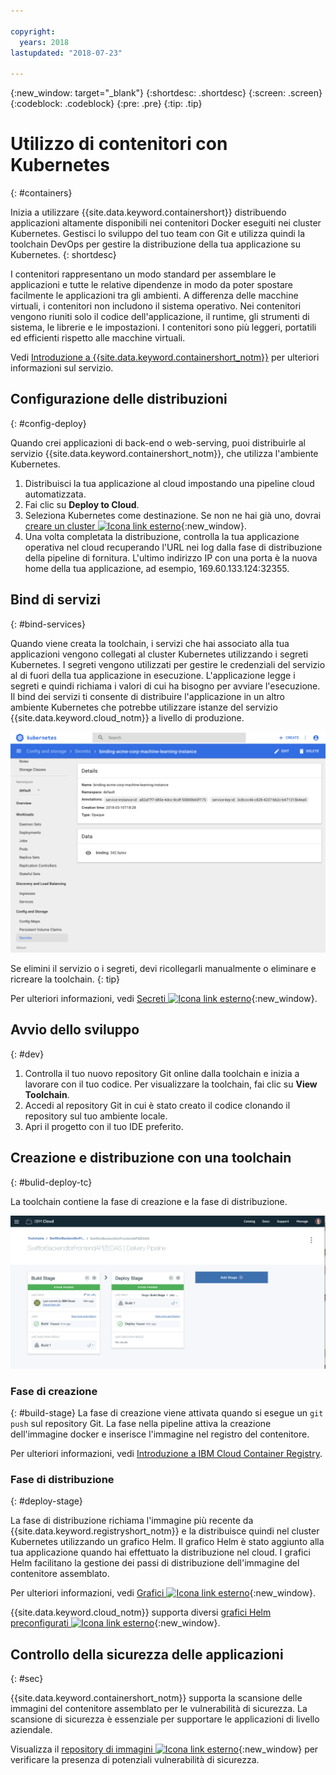 ```yaml
---

copyright:
  years: 2018
lastupdated: "2018-07-23"

---
```

{:new_window: target="_blank"}
{:shortdesc: .shortdesc}
{:screen: .screen}
{:codeblock: .codeblock}
{:pre: .pre}
{:tip: .tip}

# Utilizzo di contenitori con Kubernetes
{: #containers}

Inizia a utilizzare {{site.data.keyword.containershort}} distribuendo applicazioni altamente disponibili nei contenitori Docker eseguiti nei cluster Kubernetes. Gestisci lo sviluppo del tuo team con Git e utilizza quindi la toolchain DevOps per gestire la distribuzione della tua applicazione su Kubernetes.
{: shortdesc}

I contenitori rappresentano un modo standard per assemblare le applicazioni e tutte le relative dipendenze in modo da poter spostare facilmente le applicazioni tra gli ambienti. A differenza delle macchine virtuali, i contenitori non includono il sistema operativo. Nei contenitori vengono riuniti solo il codice dell'applicazione, il runtime, gli strumenti di sistema, le librerie e le impostazioni. I contenitori sono più leggeri, portatili ed efficienti rispetto alle macchine virtuali.

Vedi [Introduzione a {{site.data.keyword.containershort_notm}}](/docs/containers/container_index.html#container_index) per ulteriori informazioni sul servizio.

## Configurazione delle distribuzioni
{: #config-deploy}

Quando crei applicazioni di back-end o web-serving, puoi distribuirle al servizio {{site.data.keyword.containershort_notm}}, che utilizza l'ambiente Kubernetes.

1. Distribuisci la tua applicazione al cloud impostando una pipeline cloud automatizzata.
2. Fai clic su **Deploy to Cloud**.
3. Seleziona Kubernetes come destinazione. Se non ne hai già uno, dovrai [creare un cluster ![Icona link esterno](../../icons/launch-glyph.svg "Icona link esterno")](https://console.bluemix.net/containers-kubernetes/catalog/cluster/create){:new_window}.
4. Una volta completata la distribuzione, controlla la tua applicazione operativa nel cloud recuperando l'URL nei log dalla fase di distribuzione della pipeline di fornitura. L'ultimo indirizzo IP con una porta è la nuova home della tua applicazione, ad esempio, 169.60.133.124:32355.

## Bind di servizi
{: #bind-services}

Quando viene creata la toolchain, i servizi che hai associato alla tua applicazioni vengono collegati al cluster Kubernetes utilizzando i segreti Kubernetes. I segreti vengono utilizzati per gestire le credenziali del servizio al di fuori della tua applicazione in esecuzione. L'applicazione legge i segreti e quindi richiama i valori di cui ha bisogno per avviare l'esecuzione. Il bind dei servizi ti consente di distribuire l'applicazione in un altro ambiente Kubernetes che potrebbe utilizzare istanze del servizio {{site.data.keyword.cloud_notm}} a livello di produzione.

![View Toolchain](images/kubesecrets.png)

Se elimini il servizio o i segreti, devi ricollegarli manualmente o eliminare e ricreare la toolchain.
{: tip}

Per ulteriori informazioni, vedi [Secreti ![Icona link esterno](../../icons/launch-glyph.svg "Icona link esterno")](https://kubernetes.io/docs/concepts/configuration/secret/){:new_window}.

## Avvio dello sviluppo
{: #dev}

1. Controlla il tuo nuovo repository Git online dalla toolchain e inizia a lavorare con il tuo codice. Per visualizzare la toolchain, fai clic su **View Toolchain**.
2. Accedi al repository Git in cui è stato creato il codice clonando il repository sul tuo ambiente locale.
3. Apri il progetto con il tuo IDE preferito.

## Creazione e distribuzione con una toolchain
{: #bulid-deploy-tc}

La toolchain contiene la fase di creazione e la fase di distribuzione.

![View Toolchain](images/deploytoolchain.png)

### Fase di creazione
{: #build-stage}
La fase di creazione viene attivata quando si esegue un `git push` sul repository Git. La fase nella pipeline attiva la creazione dell'immagine docker e inserisce l'immagine nel registro del contenitore.

Per ulteriori informazioni, vedi [Introduzione a IBM Cloud Container Registry](/docs/services/Registry/index.html#index).

### Fase di distribuzione
{: #deploy-stage}

La fase di distribuzione richiama l'immagine più recente da {{site.data.keyword.registryshort_notm}} e la distribuisce quindi nel cluster Kubernetes utilizzando un grafico Helm. Il grafico Helm è stato aggiunto alla tua applicazione quando hai effettuato la distribuzione nel cloud. I grafici Helm facilitano la gestione dei passi di distribuzione dell'immagine del contenitore assemblato.

Per ulteriori informazioni, vedi [Grafici ![Icona link esterno](../../icons/launch-glyph.svg "Icona link esterno")](https://docs.helm.sh/developing_charts/){:new_window}.

{{site.data.keyword.cloud_notm}} supporta diversi [grafici Helm preconfigurati ![Icona link esterno](../../icons/launch-glyph.svg "Icona link esterno")](https://console.bluemix.net/containers-kubernetes/solutions/helm-charts){:new_window}.

## Controllo della sicurezza delle applicazioni
{: #sec}

{{site.data.keyword.containershort_notm}} supporta la scansione delle immagini del contenitore assemblato per le vulnerabilità di sicurezza. La scansione di sicurezza è essenziale per supportare le applicazioni di livello aziendale.

Visualizza il [repository di immagini ![Icona link esterno](../../icons/launch-glyph.svg "Icona link esterno")](https://console.bluemix.net/containers-kubernetes/registry/private){:new_window} per verificare la presenza di potenziali vulnerabilità di sicurezza.
